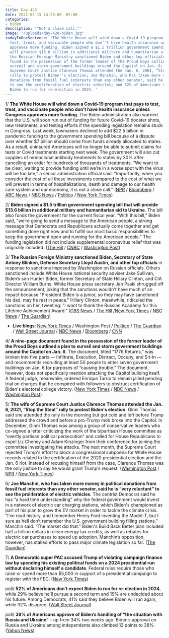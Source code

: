 ```yaml
---
title: Day 420
date: 2022-03-15 14:29:00 -07:00
categories:
- biden
description: '"Not a close call."'
image: "/uploads/day-420-biden.jpg"
todayInOneSentence: 'The White House will wind down a Covid-19 program that pays to
  test, treat, and vaccinate people who don''t have health insurance unless Congress
  approves more funding; Biden signed a $1.5 trillion government spending bill that
  will provide $13.6 billion in additional military and humanitarian aid to Ukraine;
  the Russian Foreign Ministry sanctioned Biden and other top officials; a document
  found in the possession of the former leader of the Proud Boys outlined a plan to
  surveil and storm government buildings around the Capitol on Jan. 6; the wife of
  Supreme Court Justice Clarence Thomas attended the Jan. 6, 2001, “Stop the Steal”
  rally to protest Biden''s election; Joe Manchin, who has taken more money in political
  donations from fossil fuel interests than any other senator, said he is “very reluctant”
  to see the proliferation of electric vehicles; and 52% of Americans don’t expect
  Biden to run for re-election in 2024. '
---
```


1/ **The White House will wind down a Covid-19 program that pays to test, treat, and vaccinate people who don't have health insurance unless Congress approves more funding**. The Biden administration also warned that the U.S. will soon run out of funding for future Covid-19 booster shots, new treatments, and testing efforts if the spending legislation remains stuck in Congress. Last week, lawmakers declined to add $22.5 billion in pandemic funding to the government spending bill because of a dispute over whether $7 billion should come from funds already allocated to states. As a result, uninsured Americans will no longer be able to submit claims for tests or Covid treatments starting next week. The government will also cut supplies of monoclonal antibody treatments to states by 30% after cancelling an order for hundreds of thousands of treatments. “We want to be clear, waiting to provide funding until we’re in a worse spot with the virus will be too late,” a senior administration official said. “Importantly, when you consider the cost of all these investments compared to the cost of what we will prevent in terms of hospitalizations, death and damage to our health care system and our economy, it is not a close call.” ([NPR](https://www.npr.org/2022/03/15/1086653838/the-white-house-says-its-running-out-of-money-to-cover-covid-tests-and-vaccines) / [Bloomberg](https://www.bloomberg.com/news/articles/2022-03-15/white-house-says-covid-treatments-to-run-out-without-new-funding?sref=MIBMEEoj) / [ABC News](https://abcnews.go.com/Politics/white-house-stop-critical-covid-response-efforts-funding/story?id=83447485) / [NBC News](https://www.nbcnews.com/politics/white-house/white-house-warns-covid-treatment-vaccine-cuts-added-funding-rcna20097) / [Politico](https://www.politico.com/news/2022/03/15/congress-white-house-covid-funding-00017312) / [New York Times](https://www.nytimes.com/live/2022/03/15/world/covid-19-mandates-cases-vaccine/the-white-house-says-its-already-scaling-back-some-covid-response-plans-amid-uncertainty-in-funding))

2/ **Biden signed a $1.5 trillion government spending bill that will provide $13.6 billion in additional military and humanitarian aid to Ukraine**. The bill also funds the government for the current fiscal year. “With this bill," Biden said, "we’re going to send a message to the American people, a strong message that Democrats and Republicans actually come together and get something done right now and to fulfill our most basic responsibilities to keep the government open and running for the American people.” The funding legislation did not include supplemental coronavirus relief that was originally included. ([The Hill](https://thehill.com/homenews/administration/598074-biden-signs-15-government-funding-bill-with-ukraine-aid) / [CNBC](https://www.cnbc.com/2022/03/15/biden-signs-government-funding-bill-with-ukraine-aid.html) / [Washington Post](https://www.washingtonpost.com/world/2022/03/15/russia-ukraine-war-putin-news-live-updates/#link-SWSHGEEUQBA3RP3BOYQ6K3ARQM))

3/ **The Russian Foreign Ministry sanctioned Biden, Secretary of State Antony Blinken, Defense Secretary Lloyd Austin, and other top officials** in response to sanctions imposed by Washington on Russian officials. Others sanctioned include White House national security adviser Jake Sullivan, Biden’s son Hunter Biden, former Secretary of State Hillary Clinton, and CIA Director William Burns. White House press secretary Jen Psaki shrugged off the announcement, joking that the sanctions wouldn't have much of an impact because "President Biden is a junior, so they may have sanctioned his dad, may he rest in peace." Hillary Clinton, meanwhile, ridiculed the sanctions on her, tweeting: "I want to thank the Russian Academy for this Lifetime Achievement Award." ([CBS News](https://www.cbsnews.com/news/russia-foreign-ministry-president-joe-biden-secretary-of-state-antony-blinken-sanctions/) / [The Hill](https://thehill.com/policy/international/598270-russia-imposes-sanctions-on-president-biden-and-secretaries-blinken) /[New York Times](https://www.nytimes.com/live/2022/03/15/world/ukraine-russia-war) / [NBC News](https://www.nbcnews.com/news/world/live-blog/ukraine-russia-war-live-updates-kyiv-under-fire-eu-leaders-n1291880) / [The Guardian](https://www.theguardian.com/world/live/2022/mar/15/ukraine-war-large-explosions-heard-in-kyiv-zelenskiy-calls-on-russian-troops-to-surrender-putin-china-latest-news?filterKeyEvents=false&page=with:block-6230acfe8f08d87b477ddcd9#block-6230acfe8f08d87b477ddcd9))

* **Live blogs**: [New York Times](https://www.nytimes.com/live/2022/03/15/world/ukraine-russia-war) / Washington Post / [Politico](https://www.politico.eu/article/live-blog-ukraine-invasion-putin-donetsk-luhansk/) / [The Guardian](https://www.theguardian.com/world/live/2022/mar/15/ukraine-war-large-explosions-heard-in-kyiv-zelenskiy-calls-on-russian-troops-to-surrender-putin-china-latest-news) / [Wall Street Journal](https://www.wsj.com/livecoverage/russia-ukraine-latest-news-2022-03-15) / [NBC News](https://www.nbcnews.com/news/world/live-blog/ukraine-russia-war-live-updates-kyiv-under-fire-eu-leaders-n1291880) / [Bloomberg](https://www.bloomberg.com/news/articles/2022-03-15/ukraine-update-china-looks-to-avoid-russia-sanctions-sideswipe?srnd=premium&sref=MIBMEEoj) / [CNN](https://www.cnn.com/europe/live-news/ukraine-russia-putin-news-03-15-22/index.html)

4/ **A nine-page document found in the possession of the former leader of the Proud Boys outlined a plan to surveil and storm government buildings around the Capitol on Jan. 6**. The document, titled “1776 Returns,” was broken into five parts — Infiltrate, Execution, Distract, Occupy, and Sit-In — and recommends recruiting at least 50 people to enter seven government buildings on Jan. 6 for purposes of “causing trouble.” The document, however, does not specifically mention attacking the Capitol building itself. A federal judge, meanwhile, ordered Enrique Tarrio to remain jailed pending trial on charges that he conspired with followers to obstruct certification of Biden's electoral college victory. ([New York Times](https://www.nytimes.com/2022/03/14/us/politics/enrique-tarrio-jan-6-document.html) / [NBC News](https://www.nbcnews.com/politics/justice-department/proud-boys-leader-indicted-jan-6-conspiracy-ordered-detained-trial-rcna20126) / [Washington Post](https://www.washingtonpost.com/dc-md-va/2022/03/15/tarrio-proud-boys-jailed-jan6/))

5/ **The wife of Supreme Court Justice Clarence Thomas attended the Jan. 6, 2021, “Stop the Steal” rally to protest Biden's election**. Ginni Thomas said she attended the rally in the morning but got cold and left before Trump addressed the crowd and before a pro-Trump mob broke into the Capitol. In December, Ginni Thomas was among a group of conservative leaders who co-signed a letter criticizing the work of the bipartisan House committee as “overtly partisan political persecution” and called for House Republicans to expel Liz Cheney and Adam Kinzinger from their conference for joining the committee investigating the attacks. The next month, the Supreme Court rejected Trump's effort to block a congressional subpoena for White House records related to the certification of the 2020 presidential election and the Jan. 6 riot. Instead of recusing himself from the case, Clarence Thomas was the only justice to say he would grant Trump’s request. ([Washington Post](https://www.washingtonpost.com/politics/2022/03/14/ginni-thomas-jan-6-rally-capitol-attack/) / [NPR](https://www.npr.org/2022/03/14/1086535100/wife-of-justice-thomas-rebuts-claims-of-conflict-of-interest) / [New York Times](https://www.nytimes.com/2022/03/14/us/politics/ginni-thomas-jan-6-rally.html))

6/ **Joe Manchin, who has taken more money in political donations from fossil fuel interests than any other senator, said he is “very reluctant” to see the proliferation of electric vehicles**. The centrist Democrat said he has “a hard time understanding” why the federal government would invest in a network of electric car charging stations, which Biden's championed as part of his plan to grow the EV market in order to tackle the climate crisis. “I’ve read history, and I remember Henry Ford inventing the Model-T, but I sure as hell don’t remember the U.S. government building filling stations,” Manchin said. “The market did that.” Biden's Build Back Better plan included half a trillion dollars in clean energy tax credits, as well as rebates for electric car purchases to speed up adoption. Manchin’s opposition, however, has stalled efforts to pass major climate legislation so far. ([The Guardian](https://www.theguardian.com/environment/2022/mar/15/manchin-reluctant-electric-cars-biden-climate-crisis-fight))

7/ **A Democratic super PAC accused Trump of violating campaign finance law by spending his existing political funds on a 2024 presidential run without declaring himself a candidate**. Federal rules require those who raise or spend more than $5,000 in support of a presidential campaign to register with the FEC. ([New York Times](https://www.nytimes.com/2022/03/14/us/politics/trump-campaign-fec-violation.html))

poll/ **52% of Americans don’t expect Biden to run for re-election in 2024**, while 29% believe he'll pursue a second term and 19% are undecided about his future. Among Democrats, 41% said they believe Biden will run again, while 32% disagree. ([Wall Street Journal](https://www.wsj.com/articles/half-of-americans-doubt-biden-will-run-in-2024-wsj-poll-shows-11647349654?mod=hp_lead_pos7))

poll/ **39% of Americans approve of Biden’s handling of “the situation with Russia and Ukraine”** – up from 34% two weeks ago. Biden’s approval on Russia and Ukraine among independents also climbed 12 points to 38%. ([Yahoo News](https://news.yahoo.com/poll-americans-warm-to-bidens-approach-on-russia-and-ukraine-125641393.html))